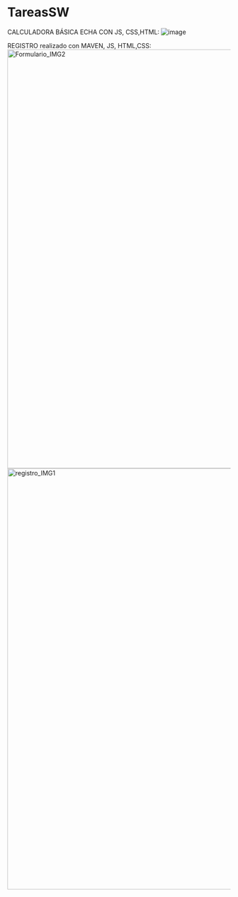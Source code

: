 # TareasSW
CALCULADORA BÁSICA ECHA CON JS, CSS,HTML:
![image](https://user-images.githubusercontent.com/56243324/136251899-7da0543e-356f-427f-86dd-dea0772043a0.png)

REGISTRO realizado con MAVEN, JS, HTML,CSS:
<img width="946" alt="Formulario_IMG2" src="https://github.com/user-attachments/assets/0262d85f-92e4-4e43-819b-40c1ca81add6">
<img width="951" alt="registro_IMG1" src="https://github.com/user-attachments/assets/81501299-9cb8-4536-9bb6-227c2ba8ec78">

